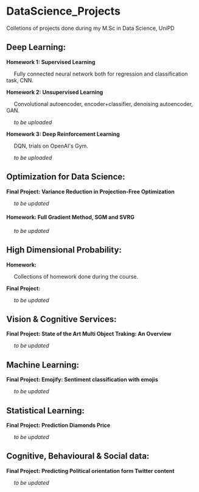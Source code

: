 

# DataScience_Projects
Colletions of projects done during my M.Sc in Data Science, UniPD

## Deep Learning:
**Homework 1: Supervised Learning**

&nbsp;&nbsp;&nbsp;&nbsp; Fully connected neural network both for regression and classification task, CNN.

**Homework 2: Unsupervised Learning**

&nbsp;&nbsp;&nbsp;&nbsp; Convolutional autoencoder, encoder+classifier, denoising autoencoder, GAN.

&nbsp;&nbsp;&nbsp;&nbsp; *to be uploaded*

**Homework 3: Deep Reinforcement Learning**

&nbsp;&nbsp;&nbsp;&nbsp; DQN, trials on OpenAI's Gym.

&nbsp;&nbsp;&nbsp;&nbsp; *to be uploaded*

## Optimization for Data Science:
**Final Project: Variance Reduction in Projection-Free Optimization**

&nbsp;&nbsp;&nbsp;&nbsp; *to be updated*

#### Homework: Full Gradient Method, SGM and SVRG
&nbsp;&nbsp;&nbsp;&nbsp; *to be updated*

## High Dimensional Probability:
**Homework:**

&nbsp;&nbsp;&nbsp;&nbsp; Collections of homework done during the course.

**Final Project:**

&nbsp;&nbsp;&nbsp;&nbsp; *to be updated*

## Vision & Cognitive Services:
**Final Project: State of the Art Multi Object Traking: An Overview**

&nbsp;&nbsp;&nbsp;&nbsp; *to be updated*
## Machine Learning:
**Final Project: Emojify: Sentiment classification with emojis**

&nbsp;&nbsp;&nbsp;&nbsp; *to be updated*

## Statistical Learning:
**Final Project: Prediction Diamonds Price**

&nbsp;&nbsp;&nbsp;&nbsp; *to be updated*


## Cognitive, Behavioural & Social data:

**Final Project: Predicting Political orientation form Twitter content**

&nbsp;&nbsp;&nbsp;&nbsp; *to be updated*
